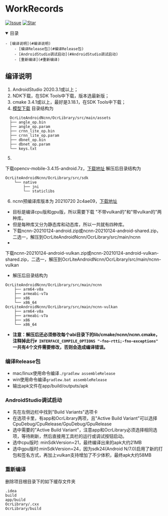 # WorkRecords

[![Issue](https://img.shields.io/github/issues/benjaminwan/OcrLiteAndroidNcnn.svg)](https://github.com/zm1060/WorkRecords/issues)
[![Star](https://img.shields.io/github/stars/benjaminwan/OcrLiteAndroidNcnn.svg)](https://github.com/zm1060/WorkRecords)

<details open>
    <summary>目录</summary>




    - [编译说明](#编译说明)
        - [编译Release包](#编译Release包)
        - [AndroidStudio调试启动](#AndroidStudio调试启动)
        - [重新编译](#重新编译)


</details>








## 编译说明

1. AndroidStudio 2020.3.1或以上；
2. NDK下载，在SDK Tools中下载，版本选最新版；
3. cmake 3.4.1或以上，最好是3.18.1，在SDK Tools中下载；
4. [模型下载](https://github.com/ouyanghuiyu/chineseocr_lite/tree/onnx/models_ncnn)
   目录结构为

```
  OcrLiteAndroidNcnn/OcrLibrary/src/main/assets
  ├── angle_op.bin
  ├── angle_op.param
  ├── crnn_lite_op.bin
  ├── crnn_lite_op.param
  ├── dbnet_op.bin
  ├── dbnet_op.param
  └── keys.txt
  ```

5.
下载opencv-mobile-3.4.15-android.7z，[下载地址](https://gitee.com/benjaminwan/ocr-lite-android-ncnn/attach_files/843219/download/opencv-mobile-3.4.15-android.7z)
解压后目录结构为

```
OcrLiteAndroidNcnn/OcrLibrary/src/sdk
    └── native
        ├── jni
        └── staticlibs
```

6. ncnn预编译库版本为 20210720 2c4ae09，[下载地址](https://github.com/Tencent/ncnn/releases/tag/20210720)

* 目标是编译cpu版和gpu版，所以需要下载 "不带vulkan的"和"带vulkan的"两种库。
* 但是每种库又分为静态库和动态库，所以一共就有四种库。
* 下载ncnn-20210124-android.zip或ncnn-20210124-android-shared.zip，二选一，解压到OcrLiteAndroidNcnn/OcrLibrary/src/main/ncnn
*

下载ncnn-20210124-android-vulkan.zip或ncnn-20210124-android-vulkan-shared.zip，二选一，解压到OcrLiteAndroidNcnn/OcrLibrary/src/main/ncnn-vulkan

* 解压后目录结构为

```
OcrLiteAndroidNcnn/OcrLibrary/src/main/ncnn
    ├── arm64-v8a
    ├── armeabi-v7a
    ├── x86
    └── x86_64
OcrLiteAndroidNcnn/OcrLibrary/src/main/ncnn-vulkan
    ├── arm64-v8a
    ├── armeabi-v7a
    ├── x86
    └── x86_64
```

* **注意：解压后还必须修改每个abi目录下的lib/cmake/ncnn/ncnn.cmake，注释掉此行```# INTERFACE_COMPILE_OPTIONS "-fno-rtti;-fno-exceptions"```
  一共有4个文件需要修改，否则会造成编译错误。**

### 编译Release包

* mac/linux使用命令编译```./gradlew assembleRelease```
* win使用命令编译```gradlew.bat assembleRelease```
* 输出apk文件在app/build/outputs/apk

### AndroidStudio调试启动

* 先在左侧边栏中找到"Build Variants"选项卡
* 在选项卡里，有app和OcrLibrary两项，且"Active Build Variant"可以选择CpuDebug/CpuRelease/GpuDebug/GpuRelease
* 选中需要的"Active Build Variant"，注意app和OcrLibrary必须选择相同选项，等待刷新，然后直接用工具栏的运行或调试按钮启动。
* 选中cpu版时: minSdkVersion=21，最终编译出来的apk大约21MB
* 选中gpu版时:minSdkVersion=24，因为sdk24(Android N/7.0)启用了新的打包和签名方式，再加上vulkan支持增加了不少体积，最终apk大约58MB

### 重新编译

删除项目根目录下的如下缓存文件夹

```
.idea
build
app/build
OcrLibrary/.cxx
OcrLibrary/build
```



